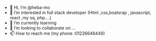 - 👋 Hi, I’m @heba-mo
- 👀 I’m interested in  full stack developer  (Html ,css,boatsrap ,   javascript, react ,my sq, php....)
- 🌱 I’m currently learning 
- 💞️ I’m looking to collaborate on ...
- 📫 How to reach me (my phone :01226646449)

<!---
heba-mo/heba-mo is a ✨ special ✨ repository because its `README.md` (this file) appears on your GitHub profile.
You can click the Preview link to take a look at your changes.
--->
